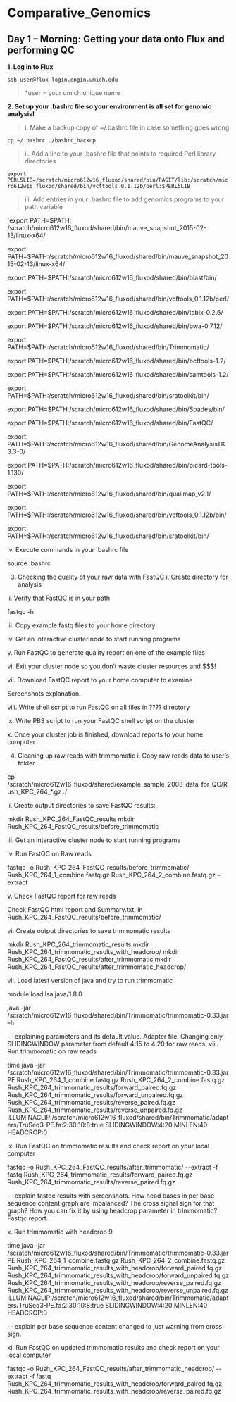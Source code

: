 # Comparative_Genomics

## Day 1 – Morning: Getting your data onto Flux and performing QC 

**1.	Log in to Flux**

`ssh user@flux-login.engin.umich.edu`

> *user = your umich unique name

**2.	Set up your .bashrc file so your environment is all set for genomic analysis!**

>i. Make a backup copy of ~/.bashrc file in case something goes wrong 
	
`cp ~/.bashrc ./bashrc_backup`
	
>ii. Add a line to your .bashrc file that points to required Perl library directories

`export PERL5LIB=/scratch/micro612w16_fluxod/shared/bin/PAGIT/lib:/scratch/micro612w16_fluxod/shared/bin/vcftools_0.1.12b/perl:$PERL5LIB`

>iii. Add entries in your .bashrc file to add genomics programs to your path variable

`export PATH=$PATH: /scratch/micro612w16_fluxod/shared/bin/mauve_snapshot_2015-02-13/linux-x64/

export PATH=$PATH:/scratch/micro612w16_fluxod/shared/bin/mauve_snapshot_2015-02-13/linux-x64/

export PATH=$PATH:/scratch/micro612w16_fluxod/shared/bin/blast/bin/

export PATH=$PATH:/scratch/micro612w16_fluxod/shared/bin/vcftools_0.1.12b/perl/

export PATH=$PATH:/scratch/micro612w16_fluxod/shared/bin/tabix-0.2.6/

export PATH=$PATH:/scratch/micro612w16_fluxod/shared/bin/bwa-0.7.12/

export PATH=$PATH:/scratch/micro612w16_fluxod/shared/bin/Trimmomatic/

export PATH=$PATH:/scratch/micro612w16_fluxod/shared/bin/bcftools-1.2/

export PATH=$PATH:/scratch/micro612w16_fluxod/shared/bin/samtools-1.2/

export PATH=$PATH:/scratch/micro612w16_fluxod/shared/bin/sratoolkit/bin/

export PATH=$PATH:/scratch/micro612w16_fluxod/shared/bin/Spades/bin/

export PATH=$PATH:/scratch/micro612w16_fluxod/shared/bin/FastQC/

export PATH=$PATH:/scratch/micro612w16_fluxod/shared/bin/GenomeAnalysisTK-3.3-0/

export PATH=$PATH:/scratch/micro612w16_fluxod/shared/bin/picard-tools-1.130/

export PATH=$PATH:/scratch/micro612w16_fluxod/shared/bin/qualimap_v2.1/

export PATH=$PATH:/scratch/micro612w16_fluxod/shared/bin/vcftools_0.1.12b/bin/

export PATH=$PATH:/scratch/micro612w16_fluxod/shared/bin/sratoolkit/bin/`

iv.	Execute commands in your .bashrc file

source .bashrc


3.	Checking the quality of your raw data with FastQC
i.	Create directory for analysis

ii.	Verify that FastQC is in your path

fastqc -h  

iii.	Copy example fastq files to your home directory

iv.	Get an interactive cluster node to start running programs

v.	Run FastQC to generate quality report on one of the example files

vi.	Exit your cluster node so you don’t waste cluster resources and $$$!

vii.	Download FastQC report to your home computer to examine

Screenshots explanation.

viii.	Write shell script to run FastQC on all files in ???? directory

ix.	Write PBS script to run your FastQC shell script on the cluster

x.	Once your cluster job is finished, download reports to your home computer


4.	Cleaning up raw reads with trimmomatic
i.	Copy raw reads data to user’s folder

cp /scratch/micro612w16_fluxod/shared/example_sample_2008_data_for_QC/Rush_KPC_264_*.gz ./

ii.	Create output directories to save FastQC results:

mkdir Rush_KPC_264_FastQC_results
mkdir Rush_KPC_264_FastQC_results/before_trimmomatic

iii.	Get an interactive cluster node to start running programs

iv.	Run FastQC on Raw reads

fastqc -o Rush_KPC_264_FastQC_results/before_trimmomatic/ Rush_KPC_264_1_combine.fastq.gz Rush_KPC_264_2_combine.fastq.gz –extract


v.	Check FastQC report for raw reads

Check FastQC html report and Summary.txt. in Rush_KPC_264_FastQC_results/before_trimmomatic/


vi.	Create output directories to save trimmomatic results

mkdir Rush_KPC_264_trimmomatic_results
mkdir Rush_KPC_264_trimmomatic_results_with_headcrop/
mkdir Rush_KPC_264_FastQC_results/after_trimmomatic
mkdir Rush_KPC_264_FastQC_results/after_trimmomatic_headcrop/

vii.	Load latest version of java and try to run trimmomatic

module load lsa java/1.8.0

java -jar /scratch/micro612w16_fluxod/shared/bin/Trimmomatic/trimmomatic-0.33.jar –h

-- explaining parameters and its default value. Adapter file. Changing only SLIDINGWINDOW parameter from default 4:15 to 4:20 for raw reads.
viii.	Run trimmomatic on raw reads

time java -jar /scratch/micro612w16_fluxod/shared/bin/Trimmomatic/trimmomatic-0.33.jar PE Rush_KPC_264_1_combine.fastq.gz Rush_KPC_264_2_combine.fastq.gz Rush_KPC_264_trimmomatic_results/forward_paired.fq.gz Rush_KPC_264_trimmomatic_results/forward_unpaired.fq.gz Rush_KPC_264_trimmomatic_results/reverse_paired.fq.gz Rush_KPC_264_trimmomatic_results/reverse_unpaired.fq.gz ILLUMINACLIP:/scratch/micro612w16_fluxod/shared/bin/Trimmomatic/adapters/TruSeq3-PE.fa:2:30:10:8:true SLIDINGWINDOW:4:20 MINLEN:40 HEADCROP:0

ix.	Run FastQC on trimmomatic results and check report on your local computer

fastqc -o Rush_KPC_264_FastQC_results/after_trimmomatic/ --extract -f fastq Rush_KPC_264_trimmomatic_results/forward_paired.fq.gz Rush_KPC_264_trimmomatic_results/reverse_paired.fq.gz
	
-- explain fastqc results with screenshots. How head bases in per base sequence content graph are imbalanced? The cross signal sign for that graph? How you can fix it by using headcrop parameter in trimmomatic? Fastqc report.

x.	Run trimmomatic with headcrop 9

time java -jar /scratch/micro612w16_fluxod/shared/bin/Trimmomatic/trimmomatic-0.33.jar PE Rush_KPC_264_1_combine.fastq.gz Rush_KPC_264_2_combine.fastq.gz Rush_KPC_264_trimmomatic_results_with_headcrop/forward_paired.fq.gz Rush_KPC_264_trimmomatic_results_with_headcrop/forward_unpaired.fq.gz Rush_KPC_264_trimmomatic_results_with_headcrop/reverse_paired.fq.gz Rush_KPC_264_trimmomatic_results_with_headcrop/reverse_unpaired.fq.gz ILLUMINACLIP:/scratch/micro612w16_fluxod/shared/bin/Trimmomatic/adapters/TruSeq3-PE.fa:2:30:10:8:true SLIDINGWINDOW:4:20 MINLEN:40 HEADCROP:9
		
-- explain per base sequence content changed to just warning from cross sign.

xi.	Run FastQC on updated trimmomatic results and check report on your local computer

fastqc -o Rush_KPC_264_FastQC_results/after_trimmomatic_headcrop/ --extract -f fastq Rush_KPC_264_trimmomatic_results_with_headcrop/forward_paired.fq.gz Rush_KPC_264_trimmomatic_results_with_headcrop/reverse_paired.fq.gz



